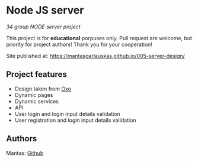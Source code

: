 # Node JS server

_34 group NODE server project_

This project is for **educational** porpuses only. Pull request are welcome, but priority for project authors! Thank you for your cooperation!

Site published at: https://mantasgarlauskas.github.io/005-server-design/

## Project features

- Design taken from [Oxo](https://irtech.biz/tf/oxo/index-10.html)
- Dynamic pages
- Dynamic services
- API
- User login and login input details validation
- User registration and login input details validation

## Authors

Mantas: [Github](https://github.com/MantasGarlauskas)

